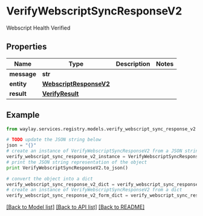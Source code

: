 # VerifyWebscriptSyncResponseV2

Webscript Health Verified

## Properties

Name | Type | Description | Notes
------------ | ------------- | ------------- | -------------
**message** | **str** |  | 
**entity** | [**WebscriptResponseV2**](WebscriptResponseV2.md) |  | 
**result** | [**VerifyResult**](VerifyResult.md) |  | 

## Example

```python
from waylay.services.registry.models.verify_webscript_sync_response_v2 import VerifyWebscriptSyncResponseV2

# TODO update the JSON string below
json = "{}"
# create an instance of VerifyWebscriptSyncResponseV2 from a JSON string
verify_webscript_sync_response_v2_instance = VerifyWebscriptSyncResponseV2.from_json(json)
# print the JSON string representation of the object
print VerifyWebscriptSyncResponseV2.to_json()

# convert the object into a dict
verify_webscript_sync_response_v2_dict = verify_webscript_sync_response_v2_instance.to_dict()
# create an instance of VerifyWebscriptSyncResponseV2 from a dict
verify_webscript_sync_response_v2_form_dict = verify_webscript_sync_response_v2.from_dict(verify_webscript_sync_response_v2_dict)
```
[[Back to Model list]](../README.md#documentation-for-models) [[Back to API list]](../README.md#documentation-for-api-endpoints) [[Back to README]](../README.md)


